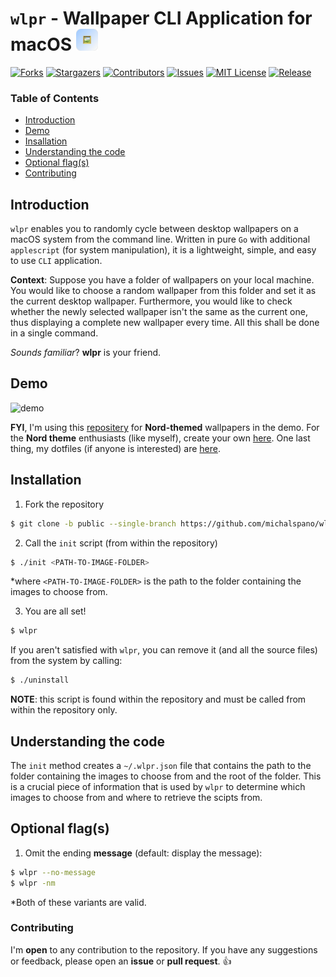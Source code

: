 <!--
                    ***

                ~/README.md
    https://github.com/michalspano/wlpr
                @michalspano

                    ***
-->
<h1>
  <code>wlpr</code> - Wallpaper CLI Application for macOS <img src="assets/wlpr-logo.png" width="35" height="35"> 
</h1>

<!-- GitHub Shields -->
[![Forks][forks-shield]][forks-url]
[![Stargazers][stars-shield]][stars-url]
[![Contributors][contributors-shield]][contributors-url]
[![Issues][issues-shield]][issues-url]
[![MIT License][license-shield]][license-url]
[![Release][release-shield]][release-url]

### Table of Contents

  * [Introduction](#introduction)
  * [Demo](#demo)
  * [Insallation](#installation)
  * [Understanding the code](#understanding-the-code)
  * [Optional flag(s)](#optional-flags)
  * [Contributing](#contributing)

## Introduction

`wlpr` enables you to randomly cycle between desktop wallpapers on a macOS system from the command line. Written in pure `Go` with additional `applescript` (for system manipulation), it is a lightweight, simple, and easy to use `CLI` application.

__Context__: Suppose you have a folder of wallpapers on your local machine. You would like to choose a random wallpaper from this folder and set it as the current desktop wallpaper. Furthermore, you would like to check whether the newly selected wallpaper isn't the same as the current one, thus displaying a complete new wallpaper every time. All this shall be done in a single command. 

*Sounds familiar*? __wlpr__ is your friend.

## Demo

![demo](assets/demo.gif)

__FYI__, I'm using this [repositery](https://github.com/linuxdotexe/nordic-wallpapers) for __Nord-themed__ wallpapers in the demo. For the __Nord theme__ enthusiasts (like myself), create your own [here](https://ign.schrodinger-hat.it/). One last thing, my dotfiles (if anyone is interested) are [here](https://github.com/michalspano/personal-dotfiles).

## Installation

1. Fork the repository
```sh
$ git clone -b public --single-branch https://github.com/michalspano/wlpr.git && cd wlpr
```

2. Call the `init` script (from within the repository)
```sh
$ ./init <PATH-TO-IMAGE-FOLDER>
```
\*where `<PATH-TO-IMAGE-FOLDER>` is the path to the folder containing the images to choose from.

3. You are all set!
```sh
$ wlpr
```

If you aren't satisfied with `wlpr`, you can remove it (and all the source files) from the system by calling:
```sh
$ ./uninstall
```
__NOTE__: this script is found within the repository and must be called from within the repository only.

## Understanding the code

The `init` method creates a `~/.wlpr.json` file that contains the path to the folder containing the images to choose from and the root of the folder. This is a crucial piece of information that is used by `wlpr` to determine which images to choose from and where to retrieve the scipts from.

## Optional flag(s)

1. Omit the ending __message__ (default: display the message):
```sh
$ wlpr --no-message
$ wlpr -nm
```

\*Both of these variants are valid.

### Contributing

I'm __open__ to any contribution to the repository. If you have any suggestions or feedback, please open an __issue__ or __pull request__. :+1:

<!-- GitHub Shields -->
[contributors-shield]: https://img.shields.io/github/contributors/michalspano/wlpr.svg?style=for-the-badge
[contributors-url]: https://github.com/michalspano/wlpr/graphs/contributors
[forks-shield]: https://img.shields.io/github/forks/michalspano/wlpr.svg?style=for-the-badge
[forks-url]: https://github.com/michalspano/wlpr/network/members
[stars-shield]: https://img.shields.io/github/stars/michalspano/wlpr.svg?style=for-the-badge
[stars-url]: https://github.com/michalspano/wlpr/stargazers
[issues-shield]: https://img.shields.io/github/issues/michalspano/wlpr.svg?style=for-the-badge
[issues-url]: https://github.com/michalspano/wlpr/issues
[license-shield]: https://img.shields.io/github/license/michalspano/wlpr.svg?style=for-the-badge
[license-url]: https://github.com/michalspano/wlpr/blob/main/LICENSE
[release-shield]: https://img.shields.io/github/tag/michalspano/wlpr.svg?style=for-the-badge
[release-url]: https://github.com/michalspano/wlpr/releases/latest/